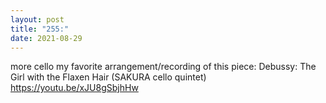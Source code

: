 ```yaml
---
layout: post
title: "255:"
date: 2021-08-29
---
```


more cello 
my favorite arrangement/recording of this piece:
 Debussy: The Girl with the Flaxen Hair (SAKURA cello quintet)
https://youtu.be/xJU8gSbjhHw
